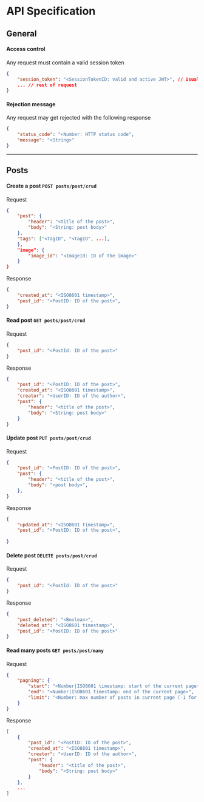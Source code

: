 # API Specification

## General
#### Access control
Any request must contain a valid session token
```json
{
    "session_token": "<SessionTokenID: valid and active JWT>", // Usually carried out by HTTP cookies
    ... // rest of request
}
```
#### Rejection message
Any request may get rejected with the following response
```json
{
    "status_code": "<Number: HTTP status code",
    "message": "<String>"
}
```

---
## Posts

#### Create a post `POST posts/post/crud`

Request
```json
{
    "post": {
        "header": "<title of the post>",
        "body": "<String: post body>"
    },
    "tags": ["<TagID", "<TagID", ...],
    },
    "image": {
        "image_id": "<ImageId: ID of the image>"
    }
}
```
Response
```json
{
    "created_at": "<ISO8601 timestamp>",
    "post_id": "<PostID: ID of the post>",
}
```
#### Read post `GET posts/post/crud`

Request
```json
{
    "post_id": "<PostId: ID of the post>"
}
```
Response
```json
{
    "post_id": "<PostID: ID of the post>",
    "created_at": "<ISO8601 timestamp>",
    "creator": "<UserID: ID of the author>",
    "post": {
        "header": "<title of the post>",
        "body": "<String: post body>"
    }
}
```

#### Update post `PUT posts/post/crud`

Request
```json
{
    "post_id": "<PostID: ID of the post>",
    "post": {
        "header": "<title of the post>",
        "body": "<post body>",
    },
}
```
Response
```json
{
    "updated_at": "<ISO8601 timestamp>",
    "post_id": "<PostID: ID of the post>",
    
}
```

#### Delete post `DELETE posts/post/crud`

Request
```json
{
    "post_id": "<PostId: ID of the post>"
}
```

Response
```json
{
    "post_deleted": "<Boolean>",
    "deleted_at": "<ISO8601 timestamp>",
    "post_id": "<PostID: ID of the post>"
}
```

#### Read many posts `GET posts/post/many`
Request
```json
{
    "pagning": {
        "start": "<Number|ISO8601 timestamp: start of the current page>",
        "end": "<Number|ISO8601 timestamp: end of the current page>",
        "limit": "<Number: max number of posts in current page (-1 for all)>"
    }
}
```
Response
```json
[
    {
        "post_id": "<PostID: ID of the post>",
        "created_at": "<ISO8601 timestamp>",
        "creator": "<UserID: ID of the author>",
        "post": {
            "header": "<title of the post>",
            "body": "<String: post body>"
        }
    },
    ...
]
```